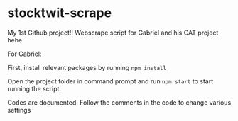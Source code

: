# stocktwit-scrape
My 1st Github project!! Webscrape script for Gabriel and his CAT project hehe

For Gabriel:

First, install relevant packages by running `npm install`

Open the project folder in command prompt and run `npm start` to start running the script.

Codes are documented. Follow the comments in the code to change various settings
